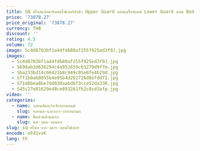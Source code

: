 ```yaml
---
title: SQ สไตล์แห้งคาร์บอนไฟเบอร์ถังน้ํา Upper Guard แผ่นเครื่องยนต์ Lower Guard แผ่น Body Kit สําหรับ 21-IN BMW M Series M3 m4 G80 G82
price: '73878.27'
price_original: '73878.27'
currency: THB
discount: ''
rating: 4.5
volume: 72
image: Sc4d8703bf1a44fd680af255f925ed3f9J.jpg
images:
  - Sc4d8703bf1a44fd680af255f925ed3f9J.jpg
  - S698ab3d638294c4a952659cb3279d9f7m.jpg
  - Sba233bd14c66421b8c949c05e8fe4b29d.jpg
  - Sff1b0a68055b4e95b4d262726d8efdd7I.jpg
  - S71d8bea8be7d4030aabd6f3cce52da33R.jpg
  - S45c27e81629e48ce893261fb2c8cd3afp.jpg
video: ''
categories:
  - name: รถยนต์และรถจักรยานยนต์
    slug: รถยนต-และรถจ-กรยานยนต
  - name: ชิ้นส่วนด้านนอก
    slug: นส-วนด-านนอก
slug: sq-สไตล-แห-งคาร-บอนไฟเบอร
encode: oFd1vsK
lang: th
---
```

  